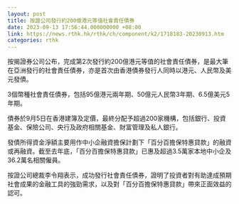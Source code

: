 ```yaml
---
layout: post
title: 按證公司發行約200億港元等值社會責任債券
date: 2023-09-13 17:56:44.000000000 +08:00
link: https://news.rthk.hk/rthk/ch/component/k2/1718183-20230913.htm
categories: rthk
---
```


按揭證券公司公布，完成第2次發行約200億港元等值的社會責任債券，是最大筆在亞洲發行的社會責任債券，亦是首次由香港債券發行人同時以港元、人民幣及美元發債。

3個幣種社會責任債券，包括95億港元兩年期、50億元人民幣3年期、6.5億美元5年期。

債券於9月5日在香港建簿及定價，最終分配予超過200家機構，包括銀行、投資基金、保險公司、央行及政府相關基金、財富管理及私人銀行。

發債所得資金淨額主要用作中小企融資擔保計劃下「百分百擔保特惠貸款」的融資或再融資。截至去年底，「百分百擔保特惠貸款」已惠及超過3.5萬家本地中小企及36.2萬名相關僱員。

按證公司總裁李令翔表示，成功發行社會責任債券，證明了投資者對有助達成預期社會成果的金融工具的強勁需求，以及對「百分百擔保特惠貸款」帶來正面效益的認可。
